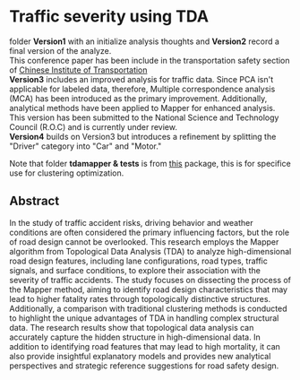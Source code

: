 # Traffic severity using TDA
folder **Version1** with an initialize analysis thoughts and **Version2** record a final version of the analyze.<br/> This conference paper has been include in the transportation safety section of [Chinese Institute of Transportation](https://drive.google.com/file/d/1Xwn50CmsidK9w3uSz0Jawzatufz-S2pV/view)<br/>
**Version3** includes an improved analysis for traffic data. Since PCA isn't applicable for labeled data, therefore, Multiple correspondence analysis (MCA) has been introduced as the primary improvement. Additionally, analytical methods have been applied to Mapper for enhanced analysis. This version has been submitted to the National Science and Technology Council (R.O.C) and is currently under review. <br/>
**Version4** builds on Version3 but introduces a refinement by splitting the "Driver" category into "Car" and "Motor."


Note that folder **tdamapper & tests** is from [this](https://github.com/lucasimi/tda-mapper-python) package, this is for specifice use for clustering optimization.

## Abstract
In the study of traffic accident risks, driving behavior and weather conditions are often considered the primary influencing factors, but the role of road design cannot be overlooked. This research employs the Mapper algorithm from Topological Data Analysis (TDA) to analyze high-dimensional road design features, including lane configurations, road types, traffic signals, and surface conditions, to explore their association with the severity of traffic accidents. The study focuses on dissecting the process of the Mapper method, aiming to identify road design characteristics that may lead to higher fatality rates through topologically distinctive structures. Additionally, a comparison with traditional clustering methods is conducted to highlight the unique advantages of TDA in handling complex structural data. The research results show that topological data analysis can accurately capture the hidden structure in high-dimensional data. In addition to identifying road features that may lead to high mortality, it can also provide insightful explanatory models and provides new analytical perspectives and strategic reference suggestions for road safety design.